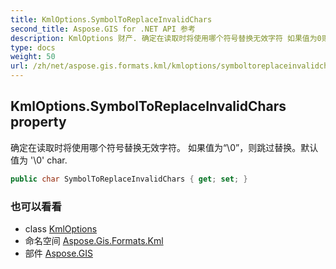 ```yaml
---
title: KmlOptions.SymbolToReplaceInvalidChars
second_title: Aspose.GIS for .NET API 参考
description: KmlOptions 财产. 确定在读取时将使用哪个符号替换无效字符 如果值为0则跳过替换默认值为 0 char.
type: docs
weight: 50
url: /zh/net/aspose.gis.formats.kml/kmloptions/symboltoreplaceinvalidchars/
---
```

## KmlOptions.SymbolToReplaceInvalidChars property

确定在读取时将使用哪个符号替换无效字符。 如果值为“\0”，则跳过替换。默认值为 '\0' char.

```csharp
public char SymbolToReplaceInvalidChars { get; set; }
```

### 也可以看看

* class [KmlOptions](../)
* 命名空间 [Aspose.Gis.Formats.Kml](../../kmloptions/)
* 部件 [Aspose.GIS](../../../)


